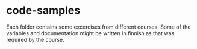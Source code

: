 # code-samples

Each folder contains some excercises from different courses. Some of the variables and documentation might be written in finnish as that was required by the course.